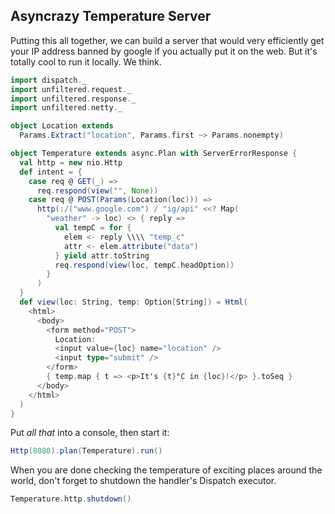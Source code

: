 Asyncrazy Temperature Server
------------------------------

Putting this all together, we can build a server that would very
efficiently get your IP address banned by google if you actually put
it on the web. But it's totally cool to run it locally. We think.


```scala
import dispatch._
import unfiltered.request._
import unfiltered.response._
import unfiltered.netty._

object Location extends 
  Params.Extract("location", Params.first ~> Params.nonempty)

object Temperature extends async.Plan with ServerErrorResponse {
  val http = new nio.Http
  def intent = {
    case req @ GET(_) =>
      req.respond(view("", None))
    case req @ POST(Params(Location(loc))) =>
      http(:/("www.google.com") / "ig/api" <<? Map(
        "weather" -> loc) <> { reply =>
          val tempC = for {
            elem <- reply \\\\ "temp_c"
            attr <- elem.attribute("data") 
          } yield attr.toString
          req.respond(view(loc, tempC.headOption))
        }
      )
  }
  def view(loc: String, temp: Option[String]) = Html(
    <html>
      <body>
        <form method="POST">
          Location:
          <input value={loc} name="location" />
          <input type="submit" />
        </form>
        { temp.map { t => <p>It's {t}°C in {loc}!</p> }.toSeq }
      </body>
    </html>
  )
}
```

Put *all that* into a console, then start it:

```scala
Http(8080).plan(Temperature).run()
```

When you are done checking the temperature of exciting places around
the world, don't forget to shutdown the handler's Dispatch executor.

```scala
Temperature.http.shutdown()
```
